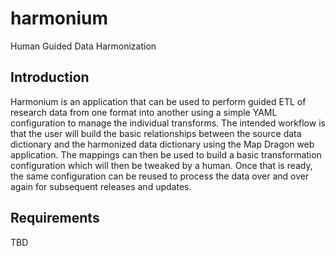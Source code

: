 # harmonium
Human Guided Data Harmonization

## Introduction
Harmonium is an application that can be used to perform guided ETL of research data from one format into another using a simple YAML configuration to manage the individual transforms. The intended workflow is that the user will build the basic relationships between the source data dictionary and the harmonized data dictionary using the Map Dragon web application. The mappings can then be used to build a basic transformation configuration which will then be tweaked by a human. Once that is ready, the same configuration can be reused to process the data over and over again for subsequent releases and updates. 

## Requirements
TBD
